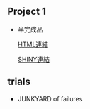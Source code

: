 ﻿## Project 1
 
- 半完成品

  [HTML連結](https://oaoperooao.github.io/NTU-CSX4001/Week_6%267%268/Project_1/GamingRankAnlyze.html)

  [SHINY連結](https://perilium.shinyapps.io/BahamutAnalyze/)

## trials
- JUNKYARD of failures
